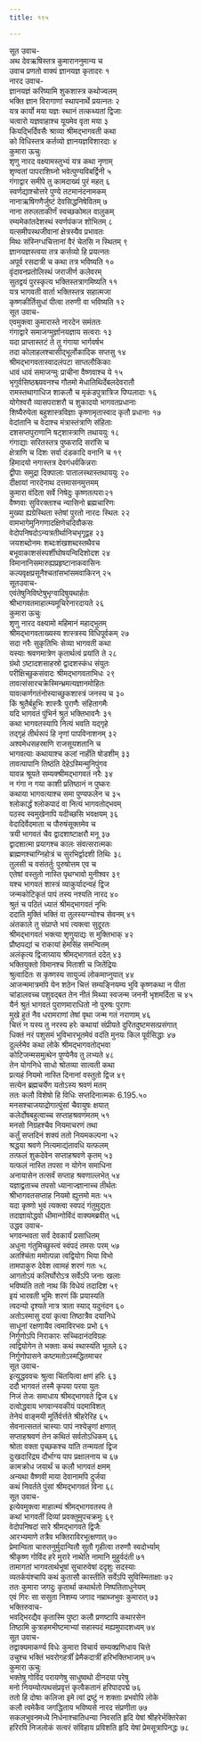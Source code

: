 ```yaml
---
title: १९५

---
```

सूत उवाच-  
अथ देवऋषिस्तत्र कुमाराननुमान्य च  
उवाच प्रणतो वाक्यं ज्ञानयज्ञ कृतादरः १  
नारद उवाच-  
ज्ञानयज्ञं करिष्यामि शुकशास्त्र कथोज्वलम्  
भक्ति ज्ञान विरागाणां स्थापनार्थे प्रयत्नतः २  
यत्र कार्यो मया यज्ञः स्थानं तत्कथ्यतां द्विजाः  
चत्वारो यज्ञवाहाश्च यूयमेव वृता मया ३  
कियद्भिर्दिवसैः श्राव्या श्रीमद्भागवती कथा  
को विधिस्तत्र कर्तव्यो ज्ञानयज्ञविशारदाः ४  
कुमारा ऊचुः  
शृणु नारद वक्ष्यामस्तुभ्यं यत्र कथा नृणाम्  
शृण्वतां पापराशिघ्नो भवेत्पुण्यविबर्द्विनी ५  
गंगाद्वार समीपे तु कामदाख्यं पुरं महत् ६  
स्वर्णद्याश्चोत्तरे पुण्ये तटमानंदनामकम्  
नानाऋषिगणैर्जुष्टं देवसिद्धनिषेवितम् ७  
नाना तरुलताकीर्णं स्वच्छकोमल वालुकम्  
रम्यमेकांतदेशस्थं स्वर्णपंकज शोभितम् ८  
यत्समीपस्थजीवानां क्षेत्रस्यैव प्रभावतः  
मिथः संस्निग्धचित्तानां वैरं चेतसि न स्थितम् ९  
ज्ञानयज्ञस्त्वया तत्र कर्त्तव्यो हि प्रयत्नतः  
अपूर्व रसदात्री च कथा तत्र भविष्यति १०  
वृंदावनप्रतोलिस्थं जराजीर्ण कलेवरम्  
सुतद्वयं पुरस्कृत्य भक्तिस्तत्रागमिष्यति ११  
यत्र भागवती वार्ता भक्तिस्तत्र सहात्मजा  
कृष्णकीर्तिसुधां पीत्वा तरुणी वा भविष्यति १२  
सूत उवाच-  
एवमुक्त्वा कुमारास्ते नारदेन समंततः  
गंगाद्वारे समाजग्मुर्ज्ञानयज्ञाय सत्वराः १३  
यदा प्राप्तास्तटं ते तु गंगाया भार्गवर्षभ  
तदा कोलाहलश्चासीद्भूर्लोकादिक सप्तसु १४  
श्रीमद्भागवतास्वादलंपटा साप्तलौकिकाः  
धावं धावं समाजग्मुः प्राचीना वैष्णवाश्च ये १५  
भृगुर्वसिष्ठश्च्यवनश्च गौतमो मेधातिथिर्देबलदेवरातौ  
रामस्तथागाधिज शाकलौ च मृकंडपुत्रात्रिज पिप्पलादाः १६  
योगेश्वरौ व्यासपराशरौ च शुकादयो भागवतप्रधानाः  
शिष्यैरुपेता बहुशास्त्रविज्ञाः कृष्णामृतास्वाद कृतौ प्रधानाः १७  
वेदांतानि च वेदाश्च मंत्रास्तंत्राणि संहिताः  
दशसप्तपुराणानि षट्शास्त्राणि तथाययुः १८  
गंगाद्याः सरितस्तत्र पुष्करादि सरांसि च  
क्षेत्राणि च दिशः सर्वा दंडकादि वनानि च १९  
हिमादयो नगास्तत्र देवगंधर्वकिन्नराः  
द्वीपाः समुद्रा दिक्पालाः पातालस्थास्तथाययुः २०  
दीक्षायां नारदेनाथ दत्तमासनमुत्तमम्  
कुमारा वंदिता सर्वे निषेदुः कृष्णतत्पराः२१  
वैष्णवाः सुविरक्ताश्च न्यासिनो ब्रह्मचारिणः  
मुख्या ह्यग्रेस्थिता स्तेषां पुरतो नारदः स्थितः २२  
वामभागेमुनिगणादक्षिणेचदिवौकसः  
वेदोपनिषदोऽन्यत्रतीर्थानिचभृगूद्वह २३  
जयशब्दोनमः शब्दःशंखशब्दस्तथैवच  
बभूवाकाशसंस्पर्शीघोषयन्विदिशोदश २४  
विमानानिसमारुह्यप्रहृष्टानाकवासिनः  
कल्पवृक्षप्रसूनैश्चतांसभांसमवाकिरन् २५  
सूतउवाच-  
एवंतेषुनिविष्टेषुभृग्वादिषुयथार्हतः  
श्रीभागवतमाहात्म्यमूचिरेनारदायते २६  
कुमारा ऊचुः  
शृणु नारद वक्ष्यामो महिमानं महाद्भुतम्  
श्रीमद्भागवताख्यस्य शास्त्रस्य विधिपूर्वकम् २७  
सदा नरैः सुकृतिभिः सेव्या भागवती कथा  
यस्याः श्रवणमात्रेण कृतार्थत्वं प्रयांति ते २८  
ग्रंथो ऽष्टादशसाहस्रो द्वादशस्कंध संयुतः  
परीक्षिच्छुकसंवादः श्रीमद्भागवताभिधः २९  
तावत्संसारचक्रेस्मिन्भ्रमत्यज्ञानमोहितः  
यावत्कर्णगतंनोस्याच्छुकशास्त्रं जनस्य च ३०  
किं श्रुतैर्बहुभिः शास्त्रैः पुराणैः संहितागमैः  
यदि भागवतं पुंभिर्न श्रुतं भक्तिभावनैः ३१  
कथा भागवतस्यापि नित्यं भवति यद्गृहे  
तद्गृहं तीर्थरूपं हि नृणां पापविनाशनम् ३२  
अश्वमेधसहस्राणि राजसूयशतानि च  
भागवत्याः कथायाश्च कलां नार्हंति षोडशीम् ३३  
तावत्पापानि तिष्ठंति देहेऽस्मिन्मुनिपुंगव  
यावन्न श्रूयते सम्यक्श्रीमद्भागवतं नरैः ३४  
न गंगा न गया काशी प्रतिष्ठानं न पुष्करः  
कथाया भागवत्याश्च समा पुण्यफलेन च ३५  
श्लोकार्द्धं श्लोकपादं वा नित्यं भागवतोद्भवम्  
पठस्व स्वमुखेनापि यदीच्छसि भवक्षयम् ३६  
वेदादिर्वेदमाता च पौरुषंसूक्तमेव च  
त्रयी भागवतं चैव द्वादशाष्टाक्षरौ मनू ३७  
द्वादशात्मा प्रयागश्च कालः संवत्सरात्मकः  
ब्राह्मणश्चाग्निहोत्रं च सुरभिर्द्वादशी तिथिः ३८  
तुलसी च वसंतर्तुः पुरुषोत्तम एव च  
एतेषां वस्तुतो नास्ति पृथग्भावो मुनीश्वर ३९  
यश्च भागवतं शास्त्रं व्याकुर्यादन्वहं द्विज  
जन्मकोटिकृतं पापं तस्य नश्यति नारद ४०  
श्रुतं च पठितं ध्यातं श्रीमद्भागवतं नृभिः  
ददाति मुक्तिं भक्तिं वा तुलस्यग्न्योश्च सेवनम् ४१  
अंतकाले तु संप्राप्ते भयं त्यक्त्वा सुदूरतः  
श्रीमद्भागवतं भक्त्या शृणुयाद्यः स मुक्तिभाक् ४२  
प्रौष्ठपद्यां च राकायां हेमसिंह समन्वितम्  
अलंकृत्य द्विजाग्र्याय श्रीमद्भागवतं ददेत् ४३  
भक्तियुक्तो विमानश्च मिताशी च जितेंद्रियः  
श्रुत्वादितः स कृष्णस्य सायुज्यं लोकमाप्नुयात् ४४  
आजन्ममात्रमपि येन शठेन चित्तं सम्यङ्नियम्य भुवि कृष्णकथा न पीता  
चांडालवच्च पशुवद्बत तेन नीतं मिथ्या स्वजन्म जननी भृशमर्दिता च ४५  
यैर्न श्रुतं भागवतं पुराणमाराधितो नो पुरुषः पुराणः  
मुखे हुतं नैव धरामराणां तेषां वृथा जन्म गतं नराणाम् ४६  
चित्तं न यस्य तु नरस्य हरेः कथायां संप्रीयते दुरितदुष्टमसत्प्रसंगात्  
धिक्तं नरं पशुसमं भुविभारभूतमेवं वदंति मुनयः किल पूर्वसिद्धाः ४७  
दुर्ल्लभैव कथा लोके श्रीमद्भागवतोद्भवा  
कोटिजन्मसमुत्थेन पुण्येनैव तु लभ्यते ४८  
तेन योगनिधे साधो श्रोतव्या सात्वती कथा  
प्रत्यहं नियमो नास्ति दिनानां वस्तुतो द्विज ४९  
सत्येन ब्रह्मचर्येण यतोऽस्य श्रवणं मतम्  
ततः कलौ विशेषो हि विधिः सप्तदिनात्मकः 6.195.५०  
मनसश्चाजयाद्रोगात्पुंसां चैवायुषः क्षयात्  
कलेर्दोषबहुत्वाच्च सप्ताहश्रवणंमतम् ५१  
मनसो निग्रहश्चैव नियमाचरणं तथा  
कर्तुं सप्तदिनं शक्यं ततो नियमकल्पना ५२  
श्रद्धया श्रवणे नित्यमाद्यंतावधि यत्फलम्  
तत्फलं शुकदेवेन सप्ताहश्रवणे कृतम् ५३  
यत्फलं नास्ति तपसा न योगेन समाधिना  
अनायासेन तत्सर्वं सप्ताह श्रवणाल्लभेत् ५४  
यज्ञाद्व्रताच्च तपसो ध्यानाज्ज्ञानाच्च तीर्थतः  
श्रीभागवतसप्ताह नियमो ह्युत्तमो मतः ५५  
यदा कृष्णो भुवं त्यक्त्वा स्वपदं गंतुमुद्यतः  
तदाज्ञायोद्धवो धीमान्गोविंदं वाक्यमब्रवीत् ५६  
उद्धव उवाच-  
भगवन्भवता सर्वं देवकार्यं प्रसाधितम्  
अधुना गंतुमिच्छुस्त्वं स्वंपदं तमसः परम् ५७  
अतश्चिंता ममोत्पन्ना त्वद्वियोग भिया विभो  
तामपाकुरु देवेश त्वामहं शरणं गतः ५८  
आगतोऽयं कलिर्घोरोऽत्र सर्वेऽपि जनाः खलाः  
भविष्यंति ततो नाथ किं विधेयं तदादिश ५९  
इयं भारवती भूमिः शरणं किं प्रयास्यति  
त्वदन्यो दृश्यते नात्र त्राता स्याद् यदुनंदन ६०  
अतोऽस्मासु दयां कृत्वा तिष्ठात्रैव दयानिधे  
साधूनां रक्षणायैव त्वमाविरभवः प्रभो ६१  
निर्गुणोऽपि निराकारः सच्चिदानंदविग्रहः  
त्वद्वियोगेन ते भक्ताः कथं स्थास्यंति भूतले ६२  
निर्गुणोपासने कष्टमतोऽस्मद्धितमाचर  
सूत उवाच-  
इत्युद्धववचः श्रुत्वा चिंतयित्वा क्षणं हरिः ६३  
ददौ भागवतं तस्मै कृपया परया युतः  
निजं तेजः समाधाय श्रीमद्भागवते द्विज ६४  
दत्वोद्धवाय भगवान्स्वकीयं पदमाविशत्  
तेनेयं वाङ्मयी मूर्तिर्वर्त्तते श्रीहरेरिह ६५  
सेवनात्सततं चास्याः पापं नश्येन्नृणां क्षणात्  
सप्ताहश्रवणं तेन कथितं सर्वतोऽधिकम् ६६  
श्रोता वक्ता पृच्छकश्च यांति तन्मयतां द्विज  
दुःखदारिद्र्य दौर्भाग्य पाप प्रक्षालनाय च ६७  
कामक्रोध जयार्थं च कलौ भागवतं क्षमम्  
अन्यथा वैष्णवी माया देवानामपि दुर्जया  
कथं निवर्तते पुंसां श्रीमद्भागवतं विना ६८  
सूत उवाच-  
इत्येवमुक्त्वा माहात्म्यं श्रीमद्भागवतस्य ते  
कथां भागवतीं दिव्यां प्रवक्तुमुपचक्रमुः ६९  
वेदोपनिषदां सारे श्रीमद्भागवते द्विजैः  
आरभ्यमाणे तत्रैव भक्तिराविरभूत्क्षणात् ७०  
प्रेमान्विता चारुतनुर्मुदान्वितौ सुतौ गृहीत्वा तरुणौ स्वदोर्भ्याम्  
श्रीकृष्ण गोविंद हरे मुरारे नाथेति नामानि मुहुर्वदंती ७१  
तामागतां भागवतार्थभूषां सुचारुवेषां ददृशुः सदस्याः  
व्यतर्कयंश्चापि कथं कुतासौ कास्तीति सर्वेऽपि सुविस्मिताक्षाः ७२  
ततः कुमारा जगदुः कृतार्था कथार्थतो निष्पतिताधुनेयम्  
एवं गिरः सा ससुता निशम्य जगाद नम्राब्जभुवः कुमारात् ७३  
भक्तिरुवाच-  
भवद्भिरद्यैव कृतास्मि पुष्टा कलौ प्रणष्टापि कथारसेन  
तिष्ठामि कुत्राहमभीष्टमाभ्यां सहास्पदं मह्यमुपादशध्वम् ७४  
सूत उवाच-  
तद्वाक्यमाकर्ण्य विधेः कुमारा विचार्य सम्यक्प्रणिधाय चित्ते  
उचुश्च भक्तिं भवरोगहर्त्रीं प्रेमैकदात्रीं हरिभक्तिभाजाम् ७५  
कुमारा ऊचुः  
भक्तेषु गोविंद परायणेषु साधुष्वथो दीनदया परेषु  
मनो नियम्योत्पथसंप्रवृत्तं कृत्वैकतानं हरिपादपद्मे ७६  
ततो हि दोषाः कलिजा इमे त्वां द्रष्टुं न शक्ताः प्रभवोपि लोके  
कलौ त्वमेकैव जगद्धिताय भविष्यसे नारद संप्रणीता ७७  
सकलभुवनमध्ये निर्धनाश्चातिधन्या निवसति हृदि येषां श्रीहरेर्भक्तिरेका  
हरिरपि निजलोकं सत्वरं संविहाय प्रविशति हृदि येषां प्रेमसूत्रापिनद्धः ७८